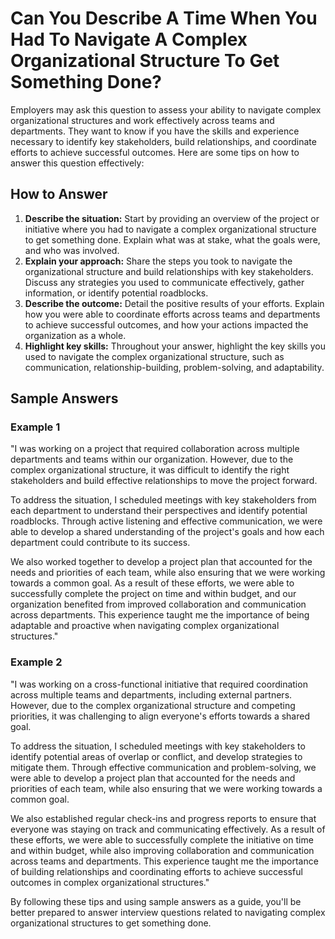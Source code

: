 Can You Describe A Time When You Had To Navigate A Complex Organizational Structure To Get Something Done?
===============================================================================================================================

Employers may ask this question to assess your ability to navigate complex organizational structures and work effectively across teams and departments. They want to know if you have the skills and experience necessary to identify key stakeholders, build relationships, and coordinate efforts to achieve successful outcomes. Here are some tips on how to answer this question effectively:

How to Answer
-------------

1. **Describe the situation:** Start by providing an overview of the project or initiative where you had to navigate a complex organizational structure to get something done. Explain what was at stake, what the goals were, and who was involved.
2. **Explain your approach:** Share the steps you took to navigate the organizational structure and build relationships with key stakeholders. Discuss any strategies you used to communicate effectively, gather information, or identify potential roadblocks.
3. **Describe the outcome:** Detail the positive results of your efforts. Explain how you were able to coordinate efforts across teams and departments to achieve successful outcomes, and how your actions impacted the organization as a whole.
4. **Highlight key skills:** Throughout your answer, highlight the key skills you used to navigate the complex organizational structure, such as communication, relationship-building, problem-solving, and adaptability.

Sample Answers
--------------

### Example 1

"I was working on a project that required collaboration across multiple departments and teams within our organization. However, due to the complex organizational structure, it was difficult to identify the right stakeholders and build effective relationships to move the project forward.

To address the situation, I scheduled meetings with key stakeholders from each department to understand their perspectives and identify potential roadblocks. Through active listening and effective communication, we were able to develop a shared understanding of the project's goals and how each department could contribute to its success.

We also worked together to develop a project plan that accounted for the needs and priorities of each team, while also ensuring that we were working towards a common goal. As a result of these efforts, we were able to successfully complete the project on time and within budget, and our organization benefited from improved collaboration and communication across departments. This experience taught me the importance of being adaptable and proactive when navigating complex organizational structures."

### Example 2

"I was working on a cross-functional initiative that required coordination across multiple teams and departments, including external partners. However, due to the complex organizational structure and competing priorities, it was challenging to align everyone's efforts towards a shared goal.

To address the situation, I scheduled meetings with key stakeholders to identify potential areas of overlap or conflict, and develop strategies to mitigate them. Through effective communication and problem-solving, we were able to develop a project plan that accounted for the needs and priorities of each team, while also ensuring that we were working towards a common goal.

We also established regular check-ins and progress reports to ensure that everyone was staying on track and communicating effectively. As a result of these efforts, we were able to successfully complete the initiative on time and within budget, while also improving collaboration and communication across teams and departments. This experience taught me the importance of building relationships and coordinating efforts to achieve successful outcomes in complex organizational structures."

By following these tips and using sample answers as a guide, you'll be better prepared to answer interview questions related to navigating complex organizational structures to get something done.
